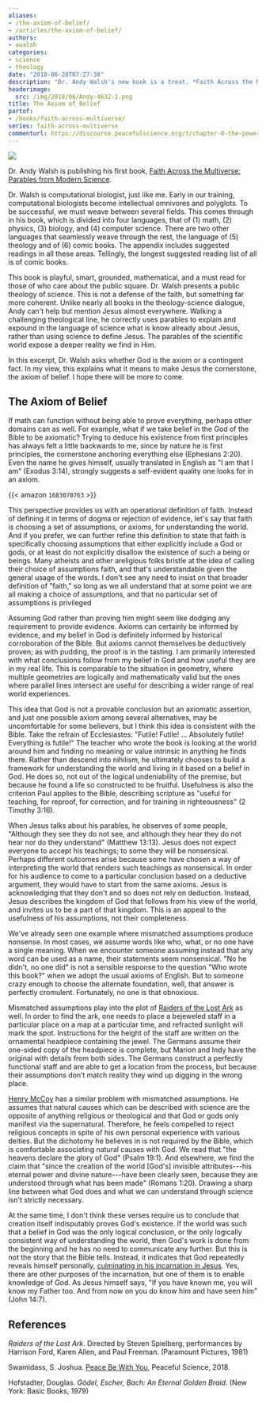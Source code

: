 ```yaml
---
aliases:
- /the-axiom-of-belief/
- /articles/the-axiom-of-belief/
authors:
- awalsh
categories:
- science
- theology
date: "2018-06-28T07:27:38"
description: "Dr. Andy Walsh's new book is a treat. *Faith Across the Multiverse: Parables from Modern Science* is a unique book, certainly worth reading."
headerimage:
  src: /img/2018/06/Andy-4632-1.png
title: The Axiom of Belief
partof:
- /books/faith-across-multiverse/
series: faith-across-multiverse
commenturl: https://discourse.peacefulscience.org/t/chapter-0-the-power-of-babelfish/1713
---
```



![](/img/2018/06/andy_walsh.png)

<div class="editor-note">

Dr. Andy Walsh is publishing his first book, [Faith Across the Multiverse: Parables from Modern Science](https://www.amazon.com/Faith-Across-Multiverse-Parables-Science/dp/1683070763).

Dr. Walsh is computational biologist, just like me. Early in our training, computational biologists become intellectual omnivores and polyglots. To be successful, we must weave between several fields. This comes through in his book, which is divided into four languages, that of (1) math, (2) physics, (3) biology, and (4) computer science. There are two other languages that seamlessly weave through the rest, the language of (5) theology and of (6) comic books. The appendix includes suggested readings in all these areas. Tellingly, the longest suggested reading list of all is of comic books.

This book is playful, smart, grounded, mathematical, and a must read for those of who care about the public square. Dr. Walsh presents a public theology of science. This is not a defense of the faith, but something far more coherent. Unlike nearly all books in the theology-science dialogue, Andy can't help but mention Jesus almost everywhere. Walking a challenging theological line, he correctly uses parables to explain and expound in the language of science what is know already about Jesus, rather than using science to define Jesus. The parables of the scientific world expose a deeper reality we find in Him. 

In this excerpt, Dr. Walsh asks whether God is the axiom or a contingent fact. In my view, this explains what it means to make Jesus the cornerstone, the axiom of belief. I hope there will be more to come.

</div>


## The Axiom of Belief

If math can function without being able to prove everything, perhaps other domains can as well. For example, what if we take belief in the God of the Bible to be axiomatic? Trying to deduce his existence from first principles has always felt a little backwards to me, since by nature he is first principles, the cornerstone anchoring everything else (Ephesians 2:20). Even the name he gives himself, usually translated in English as "I am that I am" (Exodus 3:14), strongly suggests a self-evident quality one looks for in an axiom.

{{< amazon `1683070763` >}}


This perspective provides us with an operational definition of faith. Instead of defining it in terms of dogma or rejection of evidence, let's say that faith is choosing a set of assumptions, or axioms, for understanding the world. And if you prefer, we can further refine this definition to state that faith is specifically choosing assumptions that either explicitly include a God or gods, or at least do not explicitly disallow the existence of such a being or beings. Many atheists and other areligious folks bristle at the idea of calling their choice of assumptions faith, and that's understandable given the general usage of the words. I don't see any need to insist on that broader definition of "faith," so long as we all understand that at some point we are all making a choice of assumptions, and that no particular set of assumptions is privileged 

Assuming God rather than proving him might seem like dodging any requirement to provide evidence. Axioms can certainly be informed by evidence, and my belief in God is definitely informed by historical corroboration of the Bible. But axioms cannot themselves be deductively proven; as with pudding, the proof is in the tasting. I am primarily interested with what conclusions follow from my belief in God and how useful they are in my real life. This is comparable to the situation in geometry, where multiple geometries are logically and mathematically valid but the ones where parallel lines intersect are useful for describing a wider range of real world experiences.

This idea that God is not a provable conclusion but an axiomatic assertion, and just one possible axiom among several alternatives, may be uncomfortable for some believers, but I think this idea is consistent with the Bible. Take the refrain of Ecclesiastes: "Futile! Futile! ... Absolutely futile! Everything is futile!" The teacher who wrote the book is looking at the world around him and finding no meaning or value intrinsic in anything he finds there. Rather than descend into nihilism, he ultimately chooses to build a framework for understanding the world and living in it based on a belief in God. He does so, not out of the logical undeniability of the premise, but because he found a life so constructed to be fruitful. Usefulness is also the criterion Paul applies to the Bible, describing scripture as "useful for teaching, for reproof, for correction, and for training in righteousness" (2 Timothy 3:16).

When Jesus talks about his parables, he observes of some people, "Although they see they do not see, and although they hear they do not hear nor do they understand" (Matthew 13:13). Jesus does not expect everyone to accept his teachings; to some they will be nonsensical. Perhaps different outcomes arise because some have chosen a way of interpreting the world that renders such teachings as nonsensical. In order for his audience to come to a particular conclusion based on a deductive argument, they would have to start from the same axioms. Jesus is acknowledging that they don't and so does not rely on deduction. Instead, Jesus describes the kingdom of God that follows from his view of the world, and invites us to be a part of that kingdom. This is an appeal to the usefulness of his assumptions, not their completeness.

We've already seen one example where mismatched assumptions produce nonsense. In most cases, we assume words like who, what, or no one have a single meaning. When we encounter someone assuming instead that any word can be used as a name, their statements seem nonsensical. "No he didn't, no one did" is not a sensible response to the question "Who wrote this book?" when we adopt the usual axioms of English. But to someone crazy enough to choose the alternate foundation, well, that answer is perfectly cromulent. Fortunately, no one is that obnoxious.

Mismatched assumptions play into the plot of  [Raiders of the Lost Ark](https://en.wikipedia.org/wiki/Raiders_of_the_Lost_Ark) as well. In order to find the ark, one needs to place a bejeweled staff in a particular place on a map at a particular time, and refracted sunlight will mark the spot. Instructions for the height of the staff are written on the ornamental headpiece containing the jewel. The Germans assume their one-sided copy of the headpiece is complete, but Marion and Indy have the original with details from both sides. The Germans construct a perfectly functional staff and are able to get a location from the process, but because their assumptions don’t match reality they wind up digging in the wrong place.



[Henry McCoy](https://en.wikipedia.org/wiki/Beast_(comics)) has a similar problem with mismatched assumptions. He assumes that natural causes which can be described with science are the opposite of anything religious or theological and that God or gods only manifest via the supernatural. Therefore, he feels compelled to reject religious concepts in spite of his own personal experience with various deities. But the dichotomy he believes in is not required by the Bible, which is comfortable associating natural causes with God. We read that "the heavens declare the glory of God" (Psalm 19:1). And elsewhere, we find the claim that "since the creation of the world \[God's\] invisible attributes---his eternal power and divine nature---have been clearly seen, because they are understood through what has been made" (Romans 1:20). Drawing a sharp line between what God does and what we can understand through science isn't strictly necessary.

At the same time, I don't think these verses require us to conclude that creation itself indisputably proves God's existence. If the world was such that a belief in God was the only logical conclusion, or the only logically consistent way of understanding the world, then God's work is done from the beginning and he has no need to communicate any further. But this is not the story that the Bible tells. Instead, it indicates that God repeatedly reveals himself personally, [culminating in his incarnation in Jesus](https://discourse.peacefulscience.org/t/peace-be-with-you/100). Yes, there are other purposes of the incarnation, but one of them is to enable knowledge of God. As Jesus himself says, "If you have known me, you will know my Father too. And from now on you do know him and have seen him" (John 14:7).

<div class=references>

## References

_Raiders of the Lost Ark_. Directed by Steven Spielberg, performances by Harrison Ford, Karen Allen, and Paul Freeman. (Paramount Pictures, 1981)

Swamidass, S. Joshua. [Peace Be With You](/articles/peace-be-with-you/), Peaceful Science, 2018.

Hofstadter, Douglas. _Gödel, Escher, Bach: An Eternal Golden Braid_. (New York: Basic Books, 1979)

</div>
